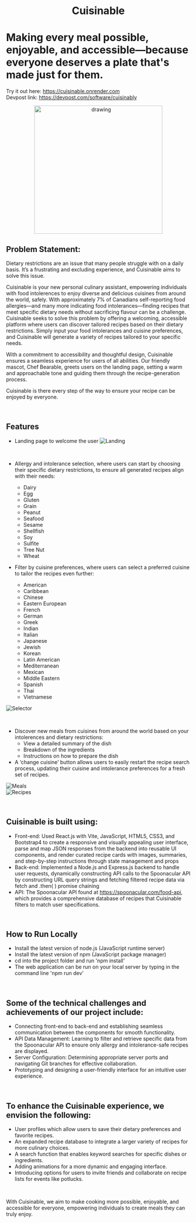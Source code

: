<p align="center">


<h1 align="center">
Cuisinable
</h1>

<h1 alsign="center">
Making every meal possible, enjoyable, and accessible—because everyone deserves a plate that's made just for them.
</h1>

Try it out here: https://cuisinable.onrender.com
<br>
Devpost link: https://devpost.com/software/cuisinably

<p align="center">
<img src="public/images/bear-chef.png" alt="drawing" width="350"/>

</p>

## Problem Statement:

Dietary restrictions are an issue that many people struggle with on a daily basis. It’s a frustrating and excluding experience, and Cuisinable aims to solve this issue.

Cuisinable is your new personal culinary assistant, empowering individuals with food intolerences to enjoy diverse and delicious cuisines from around the world, safely. With approximately 7% of Canadians self-reporting food allergies—and many more indicating food intolerances—finding recipes that meet specific dietary needs without sacrificing flavour can be a challenge. Cuisinable seeks to solve this problem by offering a welcoming, accessible platform where users can discover tailored recipes based on their dietary restrictions. Simply input your food intolerances and cuisine preferences, and Cuisinable will generate a variety of recipes tailored to your specific needs. 

With a commitment to accessibility and thoughtful design, Cuisinable ensures a seamless experience for users of all abilities. Our friendly mascot, Chef Bearable, greets users on the landing page, setting a warm and approachable tone and guiding them through the recipe-generation process.

Cuisinable is there every step of the way to ensure your recipe can be enjoyed by everyone. 

<br>

## Features

* Landing page to welcome the user
![Landing](./bear/landing.png?raw=true "Landing")

<br>

* Allergy and intolerance selection, where users can start by choosing their specific dietary restrictions, to ensure all generated recipes align with their needs:
  * Dairy
  * Egg
  * Gluten
  * Grain
  * Peanut
  * Seafood
  * Sesame
  * Shellfish
  * Soy
  * Sulfite
  * Tree Nut
  * Wheat
    
* Filter by cuisine preferences, where users can select a preferred cuisine to tailor the recipes even further:
  * American
  * Caribbean
  * Chinese
  * Eastern European
  * French
  * German
  * Greek
  * Indian
  * Italian
  * Japanese
  * Jewish
  * Korean
  * Latin American
  * Mediterranean
  * Mexican
  * Middle Eastern
  * Spanish
  * Thai
  * Vietnamese

![Selector](./bear/selector.png?raw=true "Selector")

<br>
 
* Discover new meals from cuisines from around the world based on your intolerences and dietary restrictions:
  * View a detailed summary of the dish
  * Breakdown of the ingredients 
  * Instructions on how to prepare the dish
* A ‘change cuisine’ button allows users to easily restart the recipe search process, updating their cuisine and intolerance preferences for a fresh set of recipes.

![Meals](./bear/meals.png?raw=true "Meals")  
![Recipes](./bear/recipes.png?raw=true "Recipes")

<br>

## Cuisinable is built using:
 * Front-end: Used React.js with Vite, JavaScript, HTML5, CSS3, and Bootstrap4 to create a responsive and visually appealing user interface, parse and map JSON responses from the backend into reusable UI components, and render curated recipe cards with images, summaries, and step-by-step instructions through state management and props
 * Back-end: Implemented a Node.js and Express.js backend to handle user requests, dynamically constructing API calls to the Spoonacular API by constructing URL query strings and fetching filtered recipe data via fetch and .then( ) promise chaining
 * API: The Spoonacular API found at https://spoonacular.com/food-api, which provides a comprehensive database of recipes that Cuisinable filters to match user specifications.

<br>

## How to Run Locally
- Install the latest version of node.js (JavaScript runtime server)
- Install the latest version of npm (JavaScript package manager)
- cd into the project folder and run 'npm install'
- The web application can be run on your local server by typing in the command line 'npm run dev'

<br>

## Some of the technical challenges and achievements of our project include:
 * Connecting front-end to back-end and establishing seamless communication between the components for smooth functionality.
 * API Data Management: Learning to filter and retrieve specific data from the Spoonacular API to ensure only allergy and intolerance-safe recipes are displayed.
 * Server Configuration: Determining appropriate server ports and navigating Git branches for effective collaboration.
 * Prototyping and designing a user-friendly interface for an intuitive user experience.

<br>
   
##  To enhance the Cuisinable experience, we envision the following:
 * User profiles which allow users to save their dietary preferences and favorite recipes.
 * An expanded recipe database to integrate a larger variety of recipes for more culinary choices.
 * A search function that enables keyword searches for specific dishes or ingredients.
 * Adding animations for a more dynamic and engaging interface.
 * Introducing options for users to invite friends and collaborate on recipe lists for events like potlucks.

<br>

With Cuisinable, we aim to make cooking more possible, enjoyable, and accessible for everyone, empowering individuals to create meals they can truly enjoy.


